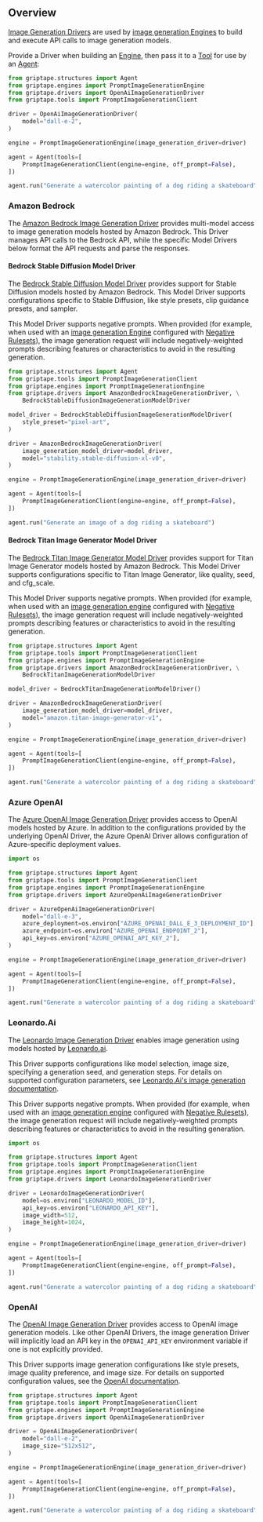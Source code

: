 ## Overview

[Image Generation Drivers](../../reference/griptape/drivers/image_generation/index.md) are used by [image generation Engines](../engines/image-generation-engines.md) to build and execute API calls to image generation models.

Provide a Driver when building an [Engine](../engines/image-generation-engines.md), then pass it to a [Tool](../tools/index.md) for use by an [Agent](../structures/agents.md):

```python
from griptape.structures import Agent
from griptape.engines import PromptImageGenerationEngine
from griptape.drivers import OpenAiImageGenerationDriver
from griptape.tools import PromptImageGenerationClient

driver = OpenAiImageGenerationDriver(
    model="dall-e-2",
)

engine = PromptImageGenerationEngine(image_generation_driver=driver)

agent = Agent(tools=[
    PromptImageGenerationClient(engine=engine, off_prompt=False),
])

agent.run("Generate a watercolor painting of a dog riding a skateboard")
```

### Amazon Bedrock

The [Amazon Bedrock Image Generation Driver](../../reference/griptape/drivers/image_generation/amazon_bedrock_image_generation_driver.md) provides multi-model access to image generation models hosted by Amazon Bedrock. This Driver manages API calls to the Bedrock API, while the specific Model Drivers below format the API requests and parse the responses.

#### Bedrock Stable Diffusion Model Driver

The [Bedrock Stable Diffusion Model Driver](../../reference/griptape/drivers/image_generation_model/bedrock_stable_diffusion_image_generation_model_driver.md) provides support for Stable Diffusion models hosted by Amazon Bedrock. This Model Driver supports configurations specific to Stable Diffusion, like style presets, clip guidance presets, and sampler.

This Model Driver supports negative prompts. When provided (for example, when used with an [image generation Engine](../engines/image-generation-engines.md) configured with [Negative Rulesets](../engines/image-generation-engines.md#image-generation-engine-rulesets)), the image generation request will include negatively-weighted prompts describing features or characteristics to avoid in the resulting generation.

```python
from griptape.structures import Agent
from griptape.tools import PromptImageGenerationClient
from griptape.engines import PromptImageGenerationEngine
from griptape.drivers import AmazonBedrockImageGenerationDriver, \
    BedrockStableDiffusionImageGenerationModelDriver

model_driver = BedrockStableDiffusionImageGenerationModelDriver(
    style_preset="pixel-art",
)

driver = AmazonBedrockImageGenerationDriver(
    image_generation_model_driver=model_driver,
    model="stability.stable-diffusion-xl-v0",
)

engine = PromptImageGenerationEngine(image_generation_driver=driver)

agent = Agent(tools=[
    PromptImageGenerationClient(engine=engine, off_prompt=False),
])

agent.run("Generate an image of a dog riding a skateboard")
```

#### Bedrock Titan Image Generator Model Driver

The [Bedrock Titan Image Generator Model Driver](../../reference/griptape/drivers/image_generation_model/bedrock_titan_image_generation_model_driver.md) provides support for Titan Image Generator models hosted by Amazon Bedrock. This Model Driver supports configurations specific to Titan Image Generator, like quality, seed, and cfg_scale.

This Model Driver supports negative prompts. When provided (for example, when used with an [image generation engine](../engines/image-generation-engines.md) configured with [Negative Rulesets](../engines/image-generation-engines.md#image-generation-engine-rulesets)), the image generation request will include negatively-weighted prompts describing features or characteristics to avoid in the resulting generation.

```python
from griptape.structures import Agent
from griptape.tools import PromptImageGenerationClient
from griptape.engines import PromptImageGenerationEngine
from griptape.drivers import AmazonBedrockImageGenerationDriver, \
    BedrockTitanImageGenerationModelDriver

model_driver = BedrockTitanImageGenerationModelDriver()

driver = AmazonBedrockImageGenerationDriver(
    image_generation_model_driver=model_driver,
    model="amazon.titan-image-generator-v1",
)

engine = PromptImageGenerationEngine(image_generation_driver=driver)

agent = Agent(tools=[
    PromptImageGenerationClient(engine=engine, off_prompt=False),
])

agent.run("Generate a watercolor painting of a dog riding a skateboard")
```

### Azure OpenAI

The [Azure OpenAI Image Generation Driver](../../reference/griptape/drivers/image_generation/azure_openai_image_generation_driver.md) provides access to OpenAI models hosted by Azure. In addition to the configurations provided by the underlying OpenAI Driver, the Azure OpenAI Driver allows configuration of Azure-specific deployment values.

```python
import os

from griptape.structures import Agent
from griptape.tools import PromptImageGenerationClient
from griptape.engines import PromptImageGenerationEngine
from griptape.drivers import AzureOpenAiImageGenerationDriver

driver = AzureOpenAiImageGenerationDriver(
    model="dall-e-3",
    azure_deployment=os.environ["AZURE_OPENAI_DALL_E_3_DEPLOYMENT_ID"],
    azure_endpoint=os.environ["AZURE_OPENAI_ENDPOINT_2"],
    api_key=os.environ["AZURE_OPENAI_API_KEY_2"],
)

engine = PromptImageGenerationEngine(image_generation_driver=driver)

agent = Agent(tools=[
    PromptImageGenerationClient(engine=engine, off_prompt=False),
])

agent.run("Generate a watercolor painting of a dog riding a skateboard")
```

### Leonardo.Ai

The [Leonardo Image Generation Driver](../../reference/griptape/drivers/image_generation/leonardo_image_generation_driver.md) enables image generation using models hosted by [Leonardo.ai](https://leonardo.ai/).

This Driver supports configurations like model selection, image size, specifying a generation seed, and generation steps. For details on supported configuration parameters, see [Leonardo.Ai's image generation documentation](https://docs.leonardo.ai/reference/creategeneration).

This Driver supports negative prompts. When provided (for example, when used with an [image generation engine](../engines/image-generation-engines.md) configured with [Negative Rulesets](../engines/image-generation-engines.md#image-generation-engine-rulesets)), the image generation request will include negatively-weighted prompts describing features or characteristics to avoid in the resulting generation.

```python
import os

from griptape.structures import Agent
from griptape.tools import PromptImageGenerationClient
from griptape.engines import PromptImageGenerationEngine
from griptape.drivers import LeonardoImageGenerationDriver

driver = LeonardoImageGenerationDriver(
    model=os.environ["LEONARDO_MODEL_ID"],
    api_key=os.environ["LEONARDO_API_KEY"],
    image_width=512,
    image_height=1024,
)

engine = PromptImageGenerationEngine(image_generation_driver=driver)

agent = Agent(tools=[
    PromptImageGenerationClient(engine=engine, off_prompt=False),
])

agent.run("Generate a watercolor painting of a dog riding a skateboard")
```

### OpenAI

The [OpenAI Image Generation Driver](../../reference/griptape/drivers/image_generation/openai_image_generation_driver.md) provides access to OpenAI image generation models. Like other OpenAI Drivers, the image generation Driver will implicitly load an API key in the `OPENAI_API_KEY` environment variable if one is not explicitly provided.

This Driver supports image generation configurations like style presets, image quality preference, and image size. For details on supported configuration values, see the [OpenAI documentation](https://platform.openai.com/docs/guides/images/introduction).

```python
from griptape.structures import Agent
from griptape.tools import PromptImageGenerationClient
from griptape.engines import PromptImageGenerationEngine
from griptape.drivers import OpenAiImageGenerationDriver

driver = OpenAiImageGenerationDriver(
    model="dall-e-2",
    image_size="512x512",
)

engine = PromptImageGenerationEngine(image_generation_driver=driver)

agent = Agent(tools=[
    PromptImageGenerationClient(engine=engine, off_prompt=False),
])

agent.run("Generate a watercolor painting of a dog riding a skateboard")
```
